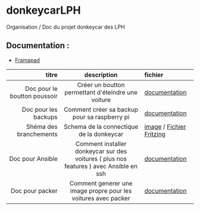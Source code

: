 # donkeycarLPH
Organisation / Doc du projet donkeycar des LPH

## Documentation :

- [Framapad](https://annuel.framapad.org/p/LPH-donkeycar)


titre | description | fichier
 ---: | :---: | :--- 
Doc pour le boutton poussoir | Créer un boutton permettant d'éteindre une voiture | [documentation](doc/boutton/Boutton_poussoir.md)
Doc pour les backups | Comment créer sa backup pour sa raspberry pi | [documentation](doc/backup/car-backup-procedure.md)
Shéma des branchements| Schema de la connectique de la donkeycar | [image](doc/schema/schema-electronique.png) / [Fichier Fritzing](doc/schema/shema-electronique.fzz)
Doc pour Ansible | Comment installer donkeycar sur des voitures ( plus nos features ) avec Ansible en ssh | [documentation](ansible/README.md)
Doc pour packer | Comment generer une image propre pour les voitures avec packer | [documentation](packer/README.md)

